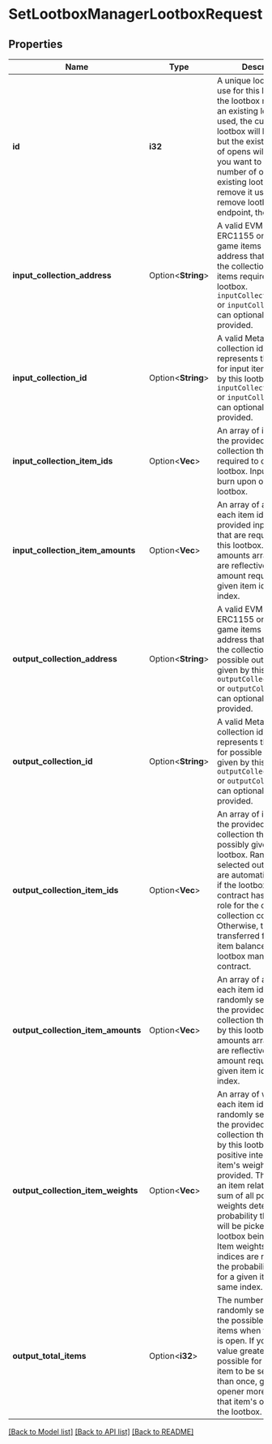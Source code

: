 # SetLootboxManagerLootboxRequest

## Properties

Name | Type | Description | Notes
------------ | ------------- | ------------- | -------------
**id** | **i32** | A unique lootbox id to use for this lootbox for the lootbox manager. If an existing lootbox id is used, the current lootbox will be updated but the existing number of opens will be kept. If you want to reset the number of opens for an existing lootbox, first remove it using the remove lootbox endpoint, then set it. | 
**input_collection_address** | Option<**String**> | A valid EVM based ERC1155 or MetaFab game items contract address that represents the collection for input items required by this lootbox. `inputCollectionAddress` or `inputCollectionId` can optionally be provided. | [optional]
**input_collection_id** | Option<**String**> | A valid MetaFab collection id that represents the collection for input items required by this lootbox. `inputCollectionAddress` or `inputCollectionId` can optionally be provided. | [optional]
**input_collection_item_ids** | Option<**Vec<i32>**> | An array of item ids from the provided input collection that are required to open this lootbox. Input items are burn upon opening a lootbox. | [optional]
**input_collection_item_amounts** | Option<**Vec<i32>**> | An array of amounts for each item id from the provided input collection that are required to open this lootbox. Item amounts array indices are reflective of the amount required for a given item id at the same index. | [optional]
**output_collection_address** | Option<**String**> | A valid EVM based ERC1155 or MetaFab game items contract address that represents the collection for possible output items given by this lootbox. `outputCollectionAddress` or `outputCollectionId` can optionally be provided. | [optional]
**output_collection_id** | Option<**String**> | A valid MetaFab collection id that represents the collection for possible output items given by this lootbox. `outputCollectionAddress` or `outputCollectionId` can optionally be provided. | [optional]
**output_collection_item_ids** | Option<**Vec<i32>**> | An array of item ids from the provided output collection that are possibly given by this lootbox. Randomly selected output items are automatically minted if the lootbox manager contract has the `minter` role for the output collection contract. Otherwise, they are transferred from the item balance held by the lootbox manager contract. | [optional]
**output_collection_item_amounts** | Option<**Vec<i32>**> | An array of amounts for each item id that can be randomly selected from the provided output collection that are given by this lootbox. Item amounts array indices are reflective of the amount required for a given item id at the same index. | [optional]
**output_collection_item_weights** | Option<**Vec<i32>**> | An array of weights for each item id that can be randomly selected from the provided output collection that are given by this lootbox. Any positive integer for an item's weight can be provided. The weight for an item relative to the sum of all possible item weights determines the probability that an item will be picked upon a lootbox being opened. Item weights array indices are reflective of the probability weight for a given item id at the same index. | [optional]
**output_total_items** | Option<**i32**> | The number of items randomly selected from the possible output items when this lootbox is open. If you provide a value greater than 1, it is possible for the same item to be selected more than once, giving the opener more than one of that item's output from the lootbox. | [optional]

[[Back to Model list]](../README.md#documentation-for-models) [[Back to API list]](../README.md#documentation-for-api-endpoints) [[Back to README]](../README.md)


